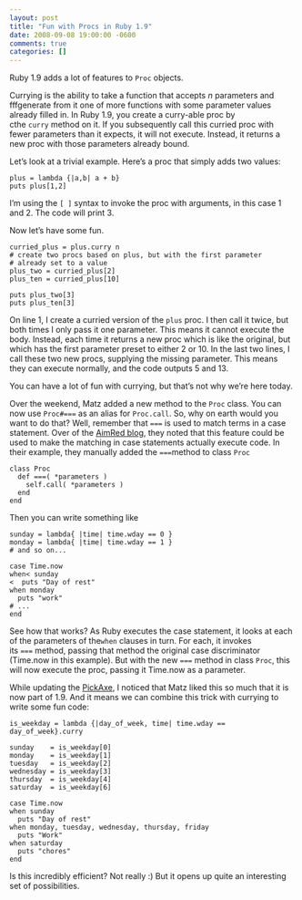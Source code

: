 ```yaml
---
layout: post
title: "Fun with Procs in Ruby 1.9"
date: 2008-09-08 19:00:00 -0600
comments: true
categories: []
---
```


Ruby 1.9 adds a lot of features to `Proc` objects.


Currying is the ability to take a function that accepts _n_ parameters and fffgenerate from it one of more functions with some parameter values already filled in. In Ruby 1.9, you create a curry-able proc by cthe `curry` method on it. If you subsequently call this curried proc with fewer parameters than it expects, it will not execute. Instead, it returns a new proc with those parameters already bound.


Let’s look at a trivial example. Here’s a proc that simply adds two values:



```
plus = lambda {|a,b| a + b}
puts plus[1,2]
```



I’m using the `[ ]` syntax to invoke the proc with arguments, in this case 1 and 2. The code will print 3.


Now let’s have some fun.



```
curried_plus = plus.curry n
# create two procs based on plus, but with the first parameter 
# already set to a value
plus_two = curried_plus[2]
plus_ten = curried_plus[10]

puts plus_two[3]
puts plus_ten[3]
```



On line 1, I create a curried version of the `plus` proc. I then call it twice, but both times I only pass it one parameter. This means it cannot execute the body. Instead, each time it returns a new proc which is like the original, but which has the first parameter preset to either 2 or 10. In the last two lines, I call these two new procs, supplying the missing parameter. This means they can execute normally, and the code outputs 5 and 13.


You can have a lot of fun with currying, but that’s not why we’re here today.


Over the weekend, Matz added a new method to the `Proc` class. You can now use `Proc#===` as an alias for `Proc.call`. So, why on earth would you want to do that? Well, remember that `===` is used to match terms in a case statement. Over of the <a href="http://www.aimred.com/news/developers/2008/08/14/unlocking_the_power_of_case_equality_proc/">AimRed blog</a>, they noted that this feature could be used to make the matching in case statements actually execute code. In their example, they manually added the `===`method to class `Proc`



```
class Proc
  def ===( *parameters )
    self.call( *parameters )
  end
end
```



Then you can write something like



```
sunday = lambda{ |time| time.wday == 0 }
monday = lambda{ |time| time.wday == 1 }
# and so on...

case Time.now
when< sunday
<  puts "Day of rest"
when monday
  puts "work"
# ...
end
```



See how that works? As Ruby executes the case statement, it looks at each of the parameters of the`when` clauses in turn. For each, it invokes its `===` method, passing that method the original case discriminator (Time.now in this example). But with the new `===` method in class `Proc`, this will now execute the proc, passing it Time.now as a parameter.


While updating the <a href="http://pragprog.com/titles/ruby3">PickAxe</a>, I noticed that Matz liked this so much that it is now part of 1.9. And it means we can combine this trick with currying to write some fun code:



```
is_weekday = lambda {|day_of_week, time| time.wday == day_of_week}.curry

sunday    = is_weekday[0]
monday    = is_weekday[1]
tuesday   = is_weekday[2]
wednesday = is_weekday[3]
thursday  = is_weekday[4]
saturday  = is_weekday[6]

case Time.now
when sunday
  puts "Day of rest"
when monday, tuesday, wednesday, thursday, friday
  puts "Work"
when saturday 
  puts "chores"
end
```



Is this incredibly efficient? Not really :) But it opens up quite an interesting set of possibilities.

